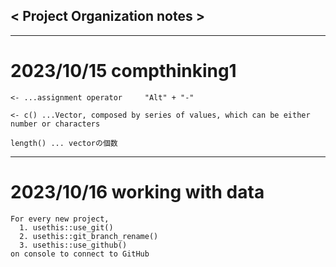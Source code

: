 ## < Project Organization notes >
________________________________________________________________

# 2023/10/15 compthinking1

```
<- ...assignment operator     "Alt" + "-"

<- c() ...Vector, composed by series of values, which can be either number or characters

length() ... vectorの個数

```
________________________________________________________________

# 2023/10/16 working with data

```
For every new project,
  1. usethis::use_git()
  2. usethis::git_branch_rename()
  3. usethis::use_github()
on console to connect to GitHub

```
